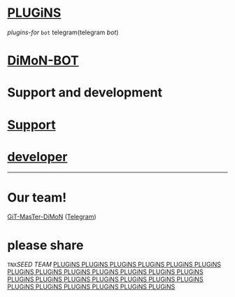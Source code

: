 # [PLUGiNS](https://telegram.me/DiMoN_TM)

*plugins*-_for_ `bot` <html>telegram</html>(<RTL>telegram</RTL> _bot_)
# [DiMoN-BOT](https://telegram.me/DiMoN_TM)
# Support and development
# [Support](https://telegram.me/DiMoN_TM)
# [developer](https://telegram.me/DiMoN_Official)
* * *

# Our team!

[GiT-MasTer-DiMoN](https://github.com/DiMoN-TEAM) ([Telegram](https://telegram.me/DiMoN_Official))
# please share
`TNX`_SEED_ *TEAM*
[PLUGiNS PLUGiNS PLUGiNS PLUGiNS PLUGiNS PLUGiNS PLUGiNS PLUGiNS PLUGiNS PLUGiNS PLUGiNS PLUGiNS PLUGiNS PLUGiNS PLUGiNS PLUGiNS PLUGiNS PLUGiNS PLUGiNS PLUGiNS PLUGiNS PLUGiNS PLUGiNS PLUGiNS PLUGiNS PLUGiNS](https://telegram.me/DiMoN_TM)
